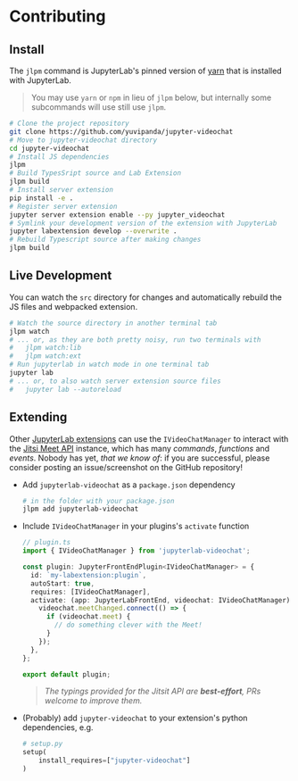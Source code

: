 # Contributing

## Install

The `jlpm` command is JupyterLab's pinned version of
[yarn](https://yarnpkg.com/) that is installed with JupyterLab.

> You may use `yarn` or `npm` in lieu of `jlpm` below, but internally some
> subcommands will use still use `jlpm`.

```bash
# Clone the project repository
git clone https://github.com/yuvipanda/jupyter-videochat
# Move to jupyter-videochat directory
cd jupyter-videochat
# Install JS dependencies
jlpm
# Build TypesSript source and Lab Extension
jlpm build
# Install server extension
pip install -e .
# Register server extension
jupyter server extension enable --py jupyter_videochat
# Symlink your development version of the extension with JupyterLab
jupyter labextension develop --overwrite .
# Rebuild Typescript source after making changes
jlpm build
```

## Live Development

You can watch the `src` directory for changes and automatically rebuild the JS
files and webpacked extension.

```bash
# Watch the source directory in another terminal tab
jlpm watch
# ... or, as they are both pretty noisy, run two terminals with
#   jlpm watch:lib
#   jlpm watch:ext
# Run jupyterlab in watch mode in one terminal tab
jupyter lab
# ... or, to also watch server extension source files
#   jupyter lab --autoreload
```

## Extending

Other [JupyterLab extensions] can use the `IVideoChatManager` to interact with
the
[Jitsi Meet API](https://jitsi.github.io/handbook/docs/dev-guide/dev-guide-iframe)
instance, which has many _commands_, _functions_ and _events_. Nobody has yet,
_that we know of_: if you are successful, please consider posting an
issue/screenshot on the GitHub repository!

- Add `jupyterlab-videochat` as a `package.json` dependency

  ```bash
  # in the folder with your package.json
  jlpm add jupyterlab-videochat
  ```

- Include `IVideoChatManager` in your plugins's `activate` function

  ```ts
  // plugin.ts
  import { IVideoChatManager } from 'jupyterlab-videochat';

  const plugin: JupyterFrontEndPlugin<IVideoChatManager> = {
    id: `my-labextension:plugin`,
    autoStart: true,
    requires: [IVideoChatManager],
    activate: (app: JupyterLabFrontEnd, videochat: IVideoChatManager) => {
      videochat.meetChanged.connect(() => {
        if (videochat.meet) {
          // do something clever with the Meet!
        }
      });
    },
  };

  export default plugin;
  ```

  > _The typings provided for the Jitsit API are **best-effort**, PRs welcome to
  > improve them._

- (Probably) add `jupyter-videochat` to your extension's python dependencies,
  e.g.

  ```py
  # setup.py
  setup(
      install_requires=["jupyter-videochat"]
  )
  ```

[jupyterlab extensions]:
  https://jupyterlab.readthedocs.io/en/stable/extension/extension_dev.html
